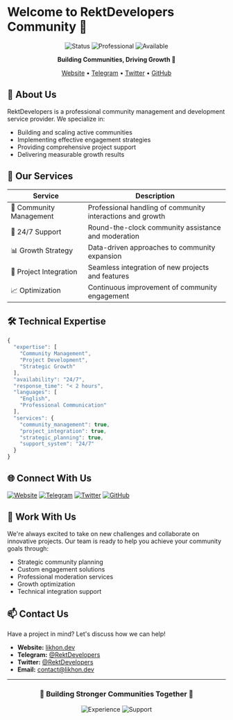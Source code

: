 # Welcome to RektDevelopers Community 👋

<div align="center">

![Status](https://img.shields.io/badge/Status-Active-success?style=for-the-badge)
![Professional](https://img.shields.io/badge/Professional-Community%20Management-blue?style=for-the-badge)
![Available](https://img.shields.io/badge/Available-For%20Projects-green?style=for-the-badge)

**Building Communities, Driving Growth 🚀**

[Website](https://likhon.dev) • [Telegram](https://t.me/RektDevelopers) • [Twitter](https://twitter.com/RektDevelopers) • [GitHub](https://github.com/RektDevelopers)

</div>

## 🌟 About Us

RektDevelopers is a professional community management and development service provider. We specialize in:

- Building and scaling active communities
- Implementing effective engagement strategies
- Providing comprehensive project support
- Delivering measurable growth results

## 💼 Our Services

| Service | Description |
|---------|-------------|
| 🚀 Community Management | Professional handling of community interactions and growth |
| 💬 24/7 Support | Round-the-clock community assistance and moderation |
| 📊 Growth Strategy | Data-driven approaches to community expansion |
| 🤝 Project Integration | Seamless integration of new projects and features |
| 📈 Optimization | Continuous improvement of community engagement |

## 🛠️ Technical Expertise

```javascript
{
  "expertise": [
    "Community Management",
    "Project Development",
    "Strategic Growth"
  ],
  "availability": "24/7",
  "response_time": "< 2 hours",
  "languages": [
    "English",
    "Professional Communication"
  ],
  "services": {
    "community_management": true,
    "project_integration": true,
    "strategic_planning": true,
    "support_system": "24/7"
  }
}
```

## 🌐 Connect With Us

[![Website](https://img.shields.io/badge/Website-likhon.dev-blue?style=flat-square&logo=google-chrome)](https://likhon.dev)
[![Telegram](https://img.shields.io/badge/Telegram-RektDevelopers-blue?style=flat-square&logo=telegram)](https://t.me/RektDevelopers)
[![Twitter](https://img.shields.io/badge/Twitter-RektDevelopers-blue?style=flat-square&logo=twitter)](https://twitter.com/RektDevelopers)
[![GitHub](https://img.shields.io/badge/GitHub-RektDevelopers-black?style=flat-square&logo=github)](https://github.com/RektDevelopers)

## 🤝 Work With Us

We're always excited to take on new challenges and collaborate on innovative projects. Our team is ready to help you achieve your community goals through:

- Strategic community planning
- Custom engagement solutions
- Professional moderation services
- Growth optimization
- Technical integration support

## 📫 Contact Us

Have a project in mind? Let's discuss how we can help!

- **Website:** [likhon.dev](https://likhon.dev)
- **Telegram:** [@RektDevelopers](https://t.me/RektDevelopers)
- **Twitter:** [@RektDevelopers](https://twitter.com/RektDevelopers)
- **Email:** contact@likhon.dev

---

<div align="center">

### 🌟 Building Stronger Communities Together 🌟

![Experience](https://img.shields.io/badge/Experience-Professional-blue?style=for-the-badge)
![Support](https://img.shields.io/badge/Support-24%2F7-green?style=for-the-badge)

</div>
